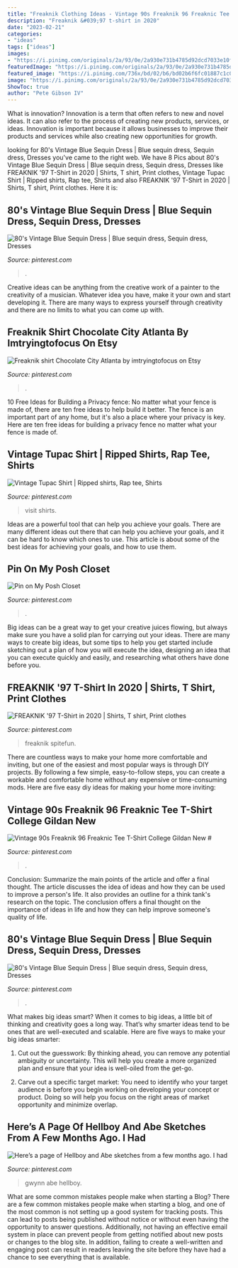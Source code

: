 ```yaml
---
title: "Freaknik Clothing Ideas - Vintage 90s Freaknik 96 Freaknic Tee T-shirt College Gildan New #"
description: "Freaknik &#039;97 t-shirt in 2020"
date: "2023-02-21"
categories:
- "ideas"
tags: ["ideas"]
images:
- "https://i.pinimg.com/originals/2a/93/0e/2a930e731b4785d92dcd7033e10f3e03.jpg"
featuredImage: "https://i.pinimg.com/originals/2a/93/0e/2a930e731b4785d92dcd7033e10f3e03.jpg"
featured_image: "https://i.pinimg.com/736x/bd/02/b6/bd02b6f6fc01887c1c069612f2d61853.jpg"
image: "https://i.pinimg.com/originals/2a/93/0e/2a930e731b4785d92dcd7033e10f3e03.jpg"
ShowToc: true
author: "Pete Gibson IV"
---
```



What is innovation?
Innovation is a term that often refers to new and novel ideas. It can also refer to the process of creating new products, services, or ideas. Innovation is important because it allows businesses to improve their products and services while also creating new opportunities for growth.

	

		
looking for 80&#039;s Vintage Blue Sequin Dress | Blue sequin dress, Sequin dress, Dresses you've came to the right web. We have 8 Pics about 80&#039;s Vintage Blue Sequin Dress | Blue sequin dress, Sequin dress, Dresses like FREAKNIK &#039;97 T-Shirt in 2020 | Shirts, T shirt, Print clothes, Vintage Tupac Shirt | Ripped shirts, Rap tee, Shirts and also FREAKNIK &#039;97 T-Shirt in 2020 | Shirts, T shirt, Print clothes. Here it is:
		
    
## 80&#039;s Vintage Blue Sequin Dress | Blue Sequin Dress, Sequin Dress, Dresses

<img loading=lazy src="https://i.pinimg.com/originals/bd/02/b6/bd02b6f6fc01887c1c069612f2d61853.jpg" onerror="this.onerror=null;this.src='https://tse3.mm.bing.net/th?id=OIP.hlKavh2dw60YV3yU-A79VwAAAA&amp;pid=15.1';" alt="80&#039;s Vintage Blue Sequin Dress | Blue sequin dress, Sequin dress, Dresses">

_Source: pinterest.com_

>. 

	

Creative ideas can be anything from the creative work of a painter to the creativity of a musician. Whatever idea you have, make it your own and start developing it. There are many ways to express yourself through creativity and there are no limits to what you can come up with.

    
## Freaknik Shirt Chocolate City Atlanta By Imtryingtofocus On Etsy

<img loading=lazy src="https://i.pinimg.com/474x/ab/2b/70/ab2b7036442b77d97ce36f7f6998f2cb--chocolate-city-atlanta.jpg" onerror="this.onerror=null;this.src='https://tse1.mm.bing.net/th?id=OIP.PC4uacHxHWUyAt6T3BdwfwAAAA&amp;pid=15.1';" alt="Freaknik shirt Chocolate City Atlanta by imtryingtofocus on Etsy">

_Source: pinterest.com_

>. 

	

10 Free Ideas for Building a Privacy fence: No matter what your fence is made of, there are ten free ideas to help build it better.
The fence is an important part of any home, but it's also a place where your privacy is key. Here are ten free ideas for building a privacy fence no matter what your fence is made of.

    
## Vintage Tupac Shirt | Ripped Shirts, Rap Tee, Shirts

<img loading=lazy src="https://i.pinimg.com/originals/b7/1c/c3/b71cc3c5537eb3c8384b90bdfeca1b2b.jpg" onerror="this.onerror=null;this.src='https://tse1.mm.bing.net/th?id=OIP.998y5jmm1jHsJX2y8imOSwAAAA&amp;pid=15.1';" alt="Vintage Tupac Shirt | Ripped shirts, Rap tee, Shirts">

_Source: pinterest.com_

>visit shirts. 

	

Ideas are a powerful tool that can help you achieve your goals. There are many different ideas out there that can help you achieve your goals, and it can be hard to know which ones to use. This article is about some of the best ideas for achieving your goals, and how to use them.

    
## Pin On My Posh Closet

<img loading=lazy src="https://i.pinimg.com/originals/5c/55/f3/5c55f3d75110dacf1815dd0633cf8381.png" onerror="this.onerror=null;this.src='https://tse1.mm.bing.net/th?id=OIP.sVDfgRGiK5E5oOdM0TrmawHaWO&amp;pid=15.1';" alt="Pin on My Posh Closet">

_Source: pinterest.com_

>. 

	

Big ideas can be a great way to get your creative juices flowing, but always make sure you have a solid plan for carrying out your ideas. There are many ways to create big ideas, but some tips to help you get started include sketching out a plan of how you will execute the idea, designing an idea that you can execute quickly and easily, and researching what others have done before you.

    
## FREAKNIK &#039;97 T-Shirt In 2020 | Shirts, T Shirt, Print Clothes

<img loading=lazy src="https://i.pinimg.com/originals/2a/93/0e/2a930e731b4785d92dcd7033e10f3e03.jpg" onerror="this.onerror=null;this.src='https://tse3.mm.bing.net/th?id=OIP.t4n72o0t5CnzlODlErt73AHaIP&amp;pid=15.1';" alt="FREAKNIK &#039;97 T-Shirt in 2020 | Shirts, T shirt, Print clothes">

_Source: pinterest.com_

>freaknik spitefun. 

	

There are countless ways to make your home more comfortable and inviting, but one of the easiest and most popular ways is through DIY projects. By following a few simple, easy-to-follow steps, you can create a workable and comfortable home without any expensive or time-consuming mods. Here are five easy diy ideas for making your home more inviting: 

    
## Vintage 90s Freaknik 96 Freaknic Tee T-Shirt College Gildan New #

<img loading=lazy src="https://i.pinimg.com/236x/6a/40/a2/6a40a223e1aec928b1bc2f5103e811eb.jpg?nii=t" onerror="this.onerror=null;this.src='https://tse1.mm.bing.net/th?id=OIP.WmZimNlPDNZphxK65s8sygAAAA&amp;pid=15.1';" alt="Vintage 90s Freaknik 96 Freaknic Tee T-Shirt College Gildan New #">

_Source: pinterest.com_

>. 

	

Conclusion: Summarize the main points of the article and offer a final thought.
The article discusses the idea of ideas and how they can be used to improve a person's life. It also provides an outline for a think tank's research on the topic. The conclusion offers a final thought on the importance of ideas in life and how they can help improve someone's quality of life.

    
## 80&#039;s Vintage Blue Sequin Dress | Blue Sequin Dress, Sequin Dress, Dresses

<img loading=lazy src="https://i.pinimg.com/736x/bd/02/b6/bd02b6f6fc01887c1c069612f2d61853.jpg" onerror="this.onerror=null;this.src='https://tse2.mm.bing.net/th?id=OIP.hR7uNObmeLp_Ek-wBxMYPgAAAA&amp;pid=15.1';" alt="80&#039;s Vintage Blue Sequin Dress | Blue sequin dress, Sequin dress, Dresses">

_Source: pinterest.com_

>. 

	

What makes big ideas smart?
When it comes to big ideas, a little bit of thinking and creativity goes a long way. That’s why smarter ideas tend to be ones that are well-executed and scalable. Here are five ways to make your big ideas smarter:
1. Cut out the guesswork: By thinking ahead, you can remove any potential ambiguity or uncertainty. This will help you create a more organized plan and ensure that your idea is well-oiled from the get-go.

2. Carve out a specific target market: You need to identify who your target audience is before you begin working on developing your concept or product. Doing so will help you focus on the right areas of market opportunity and minimize overlap.


    
## Here’s A Page Of Hellboy And Abe Sketches From A Few Months Ago. I Had

<img loading=lazy src="https://i.pinimg.com/originals/35/61/ed/3561ed1b43058afa0af97cc96074d86c.jpg" onerror="this.onerror=null;this.src='https://tse3.mm.bing.net/th?id=OIP.eNzqdZbC75RZHj_LR-wizAHaFx&amp;pid=15.1';" alt="Here’s a page of Hellboy and Abe sketches from a few months ago. I had">

_Source: pinterest.com_

>gwynn abe hellboy. 

	

What are some common mistakes people make when starting a Blog?
There are a few common mistakes people make when starting a blog, and one of the most common is not setting up a good system for tracking posts. This can lead to posts being published without notice or without even having the opportunity to answer questions. Additionally, not having an effective email system in place can prevent people from getting notified about new posts or changes to the blog site. In addition, failing to create a well-written and engaging post can result in readers leaving the site before they have had a chance to see everything that is available.

